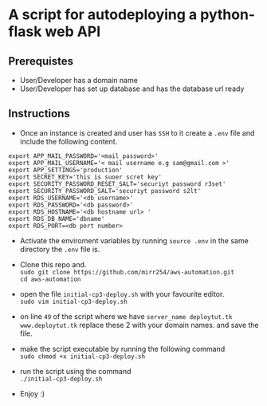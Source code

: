 # A script for autodeploying a python-flask web API

## Prerequistes
- User/Developer has a domain name
- User/Developer has set up database and has the database url ready

## Instructions
- Once an instance is created and user has `SSH` to it create a `.env` file and include the following content.


 `export APP_MAIL_PASSWORD='<mail password>' `   
 `export APP_MAIL_USERNAME='< mail username e.g sam@gmail.com >'`     
 `export APP_SETTINGS='production'`     
 `export SECRET_KEY='this is suoer scret key'`  
 `export SECURITY_PASSWORD_RESET_SALT='securiyt password r3set'`  
 `export SECURITY_PASSWORD_SALT='securiyt password s2lt'`    
 `export RDS_USERNAME='<db username>'`  
 `export RDS_PASSWORD='<db password>'`  
 `export RDS_HOSTNAME='<db hostname url> '`  
 `export RDS_DB_NAME='dbname'`  
 `export RDS_PORT=<db port number>`  

 - Activate the enviroment variables by running `source .env` in the same directory the `.env` file is.

- Clone this repo and.  
 `sudo git clone https://github.com/mirr254/aws-automation.git`  
 `cd aws-automation`
- open the file `initial-cp3-deploy.sh` with your favourite editor.   
`sudo vim initial-cp3-deploy.sh `

- on line  `49` of the script where we have `server_name deploytut.tk www.deploytut.tk` replace these 2 with your domain names. and save the file.
- make the script executable by running the following command  
`sudo chmod +x initial-cp3-deploy.sh`  
- run the script using the command  
`./initial-cp3-deploy.sh`

- Enjoy :)

